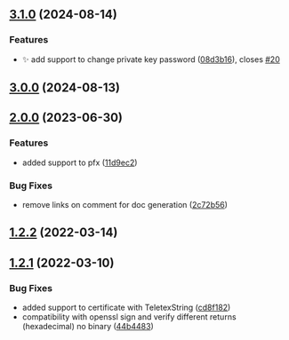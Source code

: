 ## [3.1.0](https://github.com/nodecfdi/credentials/compare/v3.0.0...v3.1.0) (2024-08-14)

### Features

* :sparkles: add support to change private key password ([08d3b16](https://github.com/nodecfdi/credentials/commit/08d3b16decf8f2fe498d8a7e2fa7c86821777742)), closes [#20](https://github.com/nodecfdi/credentials/issues/20)
## [3.0.0](https://github.com/nodecfdi/credentials/compare/v2.0.3...v3.0.0) (2024-08-13)
## [2.0.0](https://github.com/nodecfdi/credentials/compare/v1.3.0...v2.0.0) (2023-06-30)

### Features

* added support to pfx ([11d9ec2](https://github.com/nodecfdi/credentials/commit/11d9ec22928c84eaa68abbaded2b4b8e4f688216))

### Bug Fixes

* remove links on comment for doc generation ([2c72b56](https://github.com/nodecfdi/credentials/commit/2c72b56461d7a7d91b10b2f8ac21fb5da14164b8))
## [1.2.2](https://github.com/nodecfdi/credentials/compare/v1.2.1...v1.2.2) (2022-03-14)
## [1.2.1](https://github.com/nodecfdi/credentials/compare/44b4483f51fa7251b6e8a5d46ab3d84349b9406a...v1.2.1) (2022-03-10)

### Bug Fixes

* added support to certificate with TeletexString ([cd8f182](https://github.com/nodecfdi/credentials/commit/cd8f1827e06a5917c41940e82b8d696379362d5d))
* compatibility with openssl sign and verify different returns (hexadecimal) no binary ([44b4483](https://github.com/nodecfdi/credentials/commit/44b4483f51fa7251b6e8a5d46ab3d84349b9406a))
